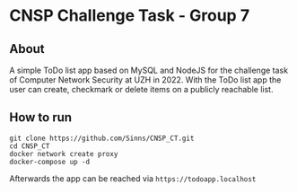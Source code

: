 # CNSP Challenge Task - Group 7

## About

A simple ToDo list app based on MySQL and NodeJS for the challenge task of Computer Network Security at UZH in 2022. 
With the ToDo list app the user can create, checkmark or delete items on a publicly reachable list. 

## How to run

```
git clone https://github.com/Sinns/CNSP_CT.git
cd CNSP_CT
docker network create proxy
docker-compose up -d
```

Afterwards the app can be reached via `https://todoapp.localhost`

